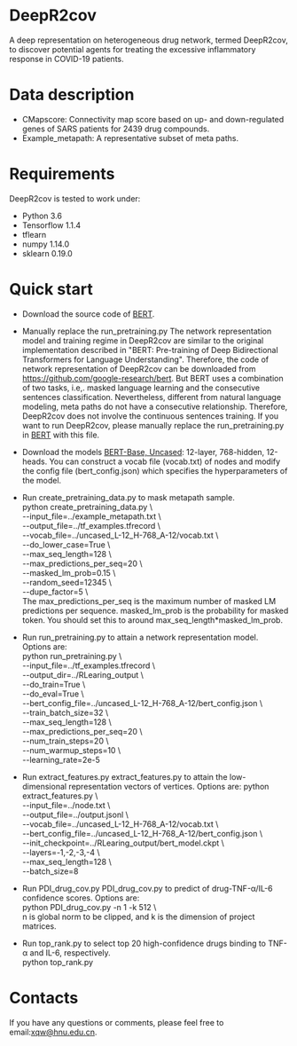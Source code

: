 # DeepR2cov

A deep representation on heterogeneous drug network, termed DeepR2cov, to discover potential agents for treating the excessive inflammatory response in COVID-19 patients.

# Data description
* CMapscore: Connectivity map score based on up- and down-regulated genes of SARS patients for 2439 drug compounds.
* Example_metapath: A representative subset of meta paths.


# Requirements
DeepR2cov is tested to work under:
* Python 3.6  
* Tensorflow 1.1.4
* tflearn
* numpy 1.14.0
* sklearn 0.19.0

# Quick start
* Download the source code of [BERT](https://github.com/google-research/bert). 
* Manually replace the run_pretraining.py
The network representation model and training regime in DeepR2cov are similar to the original implementation described in "BERT: Pre-training of Deep Bidirectional Transformers for Language Understanding". Therefore, the code of network representation of DeepR2cov can be downloaded from https://github.com/google-research/bert. But BERT uses a combination of two tasks, i.e,. masked language learning and the consecutive sentences classification. Nevertheless, different from natural language modeling, meta paths do not have a consecutive relationship. Therefore, DeepR2cov does not involve the continuous sentences training. If you want to run DeepR2cov, please manually replace the run_pretraining.py in [BERT](https://github.com/google-research/bert) with this file. 
  
* Download the models [BERT-Base, Uncased](https://storage.googleapis.com/bert_models/2018_10_18/uncased_L-12_H-768_A-12.zip): 12-layer, 768-hidden, 12-heads. 
You can construct a vocab file (vocab.txt) of nodes and modify the config file (bert_config.json) which specifies the hyperparameters of the model.
* Run create_pretraining_data.py to mask metapath sample.  
python create_pretraining_data.py   \  
--input_file=../example_metapath.txt   \  
--output_file=../tf_examples.tfrecord   \  
--vocab_file=../uncased_L-12_H-768_A-12/vocab.txt \  
--do_lower_case=True   \  
--max_seq_length=128   \  
--max_predictions_per_seq=20   \  
--masked_lm_prob=0.15   \  
--random_seed=12345   \  
--dupe_factor=5   \  
The max_predictions_per_seq is the maximum number of masked LM predictions per sequence. masked_lm_prob is the probability for masked token. You should set this to around max_seq_length*masked_lm_prob.

* Run run_pretraining.py to attain a network representation model. Options are:  
python run_pretraining.py \  
--input_file=../tf_examples.tfrecord \  
--output_dir=../RLearing_output \  
--do_train=True \  
--do_eval=True \  
--bert_config_file=../uncased_L-12_H-768_A-12/bert_config.json \  
--train_batch_size=32 \  
--max_seq_length=128 \  
--max_predictions_per_seq=20 \  
--num_train_steps=20 \  
--num_warmup_steps=10 \  
--learning_rate=2e-5 

* Run extract_features.py extract_features.py to attain the low-dimensional representation vectors of vertices. Options are:
python extract_features.py \  
--input_file=../node.txt \  
--output_file=../output.jsonl \  
--vocab_file=../uncased_L-12_H-768_A-12/vocab.txt \  
--bert_config_file=../uncased_L-12_H-768_A-12/bert_config.json \  
--init_checkpoint=../RLearing_output/bert_model.ckpt \  
--layers=-1,-2,-3,-4 \  
--max_seq_length=128 \  
--batch_size=8 

* Run PDI_drug_cov.py PDI_drug_cov.py to predict of drug-TNF-α/IL-6 confidence scores. Options are:  
  python PDI_drug_cov.py	-n 1 -k 512 \  
  n is global norm to be clipped, and k is the dimension of project matrices. 

* Run top_rank.py to select top 20 high-confidence drugs binding to TNF-α and IL-6, respectively.   
  python top_rank.py 

# Contacts
If you have any questions or comments, please feel free to email:xqw@hnu.edu.cn.
